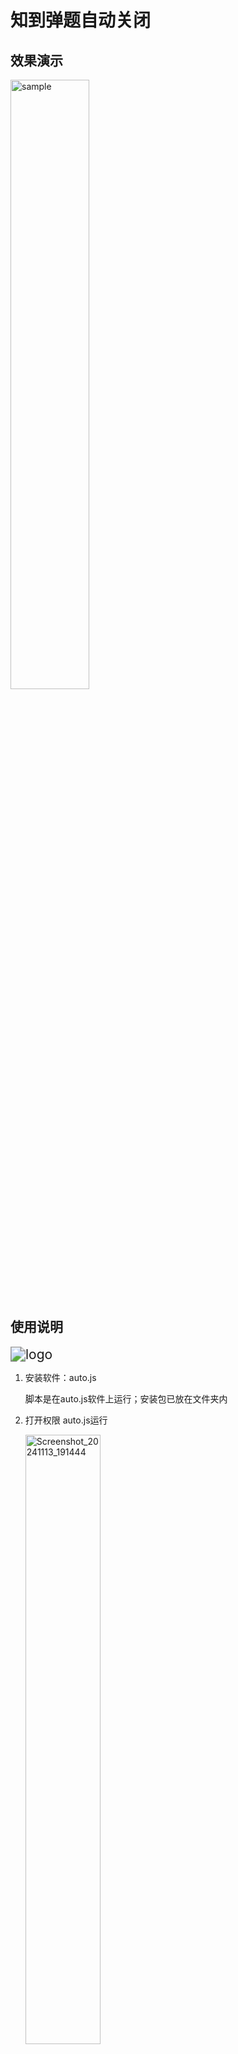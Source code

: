 # 知到弹题自动关闭

## 效果演示

<img src="pic/sample.gif" alt="sample" style="width:50%;" />

## 使用说明

<img src="pic/logo-1731500583745-1.png" alt="logo" style="zoom: 150%;" />

1. 安装软件：auto.js

	脚本是在auto.js软件上运行；安装包已放在文件夹内

2. 打开权限
	auto.js运行

	<img src="pic/Screenshot_20241113_191444.jpg" alt="Screenshot_20241113_191444" style="width:50%;" />
	
3. 导入脚本

	以QQ保存脚本文件为例
	<center>
	    <img src="pic/image-20241113194924291.png" alt="image-20241113194924291" style="zoom: 80%;" />
	</center>
	
	

	进入软件：auto.js，点击右下角+号，可导入文件
	
	
	
	<center>
	    <img src="pic/image-20241113192607272.png" alt="image-20241113192607272" style="width:25%;" />
	</center>
	
	找到Download

	<center>
	   <img src="pic/image-20241113195025659.png" alt="image-20241113195025659" style="zoom:80%;" />
	</center>
	
	进入后找到QQ（或者微信）就可以看到对应的脚步文件了

	<center>
	    <img src="pic/image-20241113193241046.png" alt="image-20241113193241046" style="width:25%;" />
	</center>
	
	

	<center>
	    <img src="pic/image-20241113195357899.png" alt="image-20241113195357899" style="width:25%;" />
	</center>
	
	
	4. 运行脚本
	
		<center>
		    <img src="pic/image-20241113195546184.png" alt="image-20241113195546184" style="zoom:67%;" />
		</center>

## Q&A 常见问题

1. 手机系统不支持软件auto.js
    可以查看[github文档](https://github.com/kkevsekk1/AutoX?tab=readme-ov-file)，或者下载安卓模拟器

2. 知到需完成登录

3. 定时任务添加：找到脚本，点击最右侧

  <center>
      <img src="pic/image-20241113201011713.png" alt="image-20241113201011713" style="width:25%;" />
  </center>

  如果定时任务没有运行，可能auto.js权限没有打开（解决方法一：你打开auto.js软件，挂载后台运行）
  打开权限：（确保已打开无障碍权限）

  <center>
      <img src="pic/image-20241113201846700.png" alt="image-20241113201846700" style="width:25%;" />
  </center>

  <center>
      <img src="pic/image-20241113202053456.png" alt="image-20241113202053456" style="width: 25%;" />
  </center>





​	

​	

​	

​	

​	

